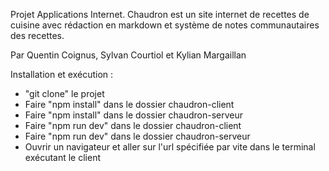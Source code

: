 Projet Applications Internet.
Chaudron est un site internet de recettes de cuisine avec rédaction en markdown et système de notes communautaires des recettes.

Par Quentin Coignus, Sylvan Courtiol et Kylian Margaillan

Installation et exécution :
- "git clone" le projet
- Faire "npm install" dans le dossier chaudron-client
- Faire "npm install" dans le dossier chaudron-serveur
- Faire "npm run dev" dans le dossier chaudron-client
- Faire "npm run dev" dans le dossier chaudron-serveur
- Ouvrir un navigateur et aller sur l'url spécifiée par vite dans le terminal exécutant le client
